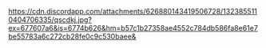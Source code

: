 <img>https://cdn.discordapp.com/attachments/626880143419506728/1323855110404706335/qscdkj.jpg?ex=677607a6&is=6774b626&hm=b57c1b27358ae4552c784db586fa8e61e7be55783a6c272cb28fe0c9c530baee&</img>
